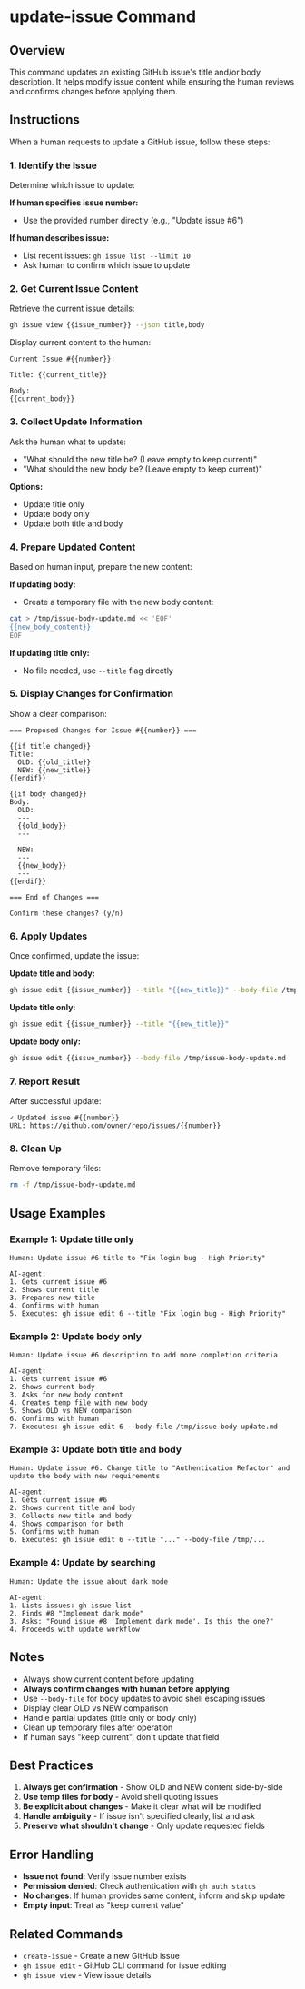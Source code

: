 # update-issue Command

## Overview

This command updates an existing GitHub issue's title and/or body description. It helps modify issue content while ensuring the human reviews and confirms changes before applying them.

## Instructions

When a human requests to update a GitHub issue, follow these steps:

### 1. Identify the Issue

Determine which issue to update:

**If human specifies issue number:**
- Use the provided number directly (e.g., "Update issue #6")

**If human describes issue:**
- List recent issues: `gh issue list --limit 10`
- Ask human to confirm which issue to update

### 2. Get Current Issue Content

Retrieve the current issue details:

```bash
gh issue view {{issue_number}} --json title,body
```

Display current content to the human:
```
Current Issue #{{number}}:

Title: {{current_title}}

Body:
{{current_body}}
```

### 3. Collect Update Information

Ask the human what to update:
- "What should the new title be? (Leave empty to keep current)"
- "What should the new body be? (Leave empty to keep current)"

**Options:**
- Update title only
- Update body only
- Update both title and body

### 4. Prepare Updated Content

Based on human input, prepare the new content:

**If updating body:**
- Create a temporary file with the new body content:
```bash
cat > /tmp/issue-body-update.md << 'EOF'
{{new_body_content}}
EOF
```

**If updating title only:**
- No file needed, use `--title` flag directly

### 5. Display Changes for Confirmation

Show a clear comparison:

```
=== Proposed Changes for Issue #{{number}} ===

{{if title changed}}
Title:
  OLD: {{old_title}}
  NEW: {{new_title}}
{{endif}}

{{if body changed}}
Body:
  OLD:
  ---
  {{old_body}}
  ---
  
  NEW:
  ---
  {{new_body}}
  ---
{{endif}}

=== End of Changes ===

Confirm these changes? (y/n)
```

### 6. Apply Updates

Once confirmed, update the issue:

**Update title and body:**
```bash
gh issue edit {{issue_number}} --title "{{new_title}}" --body-file /tmp/issue-body-update.md
```

**Update title only:**
```bash
gh issue edit {{issue_number}} --title "{{new_title}}"
```

**Update body only:**
```bash
gh issue edit {{issue_number}} --body-file /tmp/issue-body-update.md
```

### 7. Report Result

After successful update:
```
✓ Updated issue #{{number}}
URL: https://github.com/owner/repo/issues/{{number}}
```

### 8. Clean Up

Remove temporary files:
```bash
rm -f /tmp/issue-body-update.md
```

## Usage Examples

### Example 1: Update title only

```
Human: Update issue #6 title to "Fix login bug - High Priority"

AI-agent:
1. Gets current issue #6
2. Shows current title
3. Prepares new title
4. Confirms with human
5. Executes: gh issue edit 6 --title "Fix login bug - High Priority"
```

### Example 2: Update body only

```
Human: Update issue #6 description to add more completion criteria

AI-agent:
1. Gets current issue #6
2. Shows current body
3. Asks for new body content
4. Creates temp file with new body
5. Shows OLD vs NEW comparison
6. Confirms with human
7. Executes: gh issue edit 6 --body-file /tmp/issue-body-update.md
```

### Example 3: Update both title and body

```
Human: Update issue #6. Change title to "Authentication Refactor" and update the body with new requirements

AI-agent:
1. Gets current issue #6
2. Shows current title and body
3. Collects new title and body
4. Shows comparison for both
5. Confirms with human
6. Executes: gh issue edit 6 --title "..." --body-file /tmp/...
```

### Example 4: Update by searching

```
Human: Update the issue about dark mode

AI-agent:
1. Lists issues: gh issue list
2. Finds #8 "Implement dark mode"
3. Asks: "Found issue #8 'Implement dark mode'. Is this the one?"
4. Proceeds with update workflow
```

## Notes

- Always show current content before updating
- **Always confirm changes with human before applying**
- Use `--body-file` for body updates to avoid shell escaping issues
- Display clear OLD vs NEW comparison
- Handle partial updates (title only or body only)
- Clean up temporary files after operation
- If human says "keep current", don't update that field

## Best Practices

1. **Always get confirmation** - Show OLD and NEW content side-by-side
2. **Use temp files for body** - Avoid shell quoting issues
3. **Be explicit about changes** - Make it clear what will be modified
4. **Handle ambiguity** - If issue isn't specified clearly, list and ask
5. **Preserve what shouldn't change** - Only update requested fields

## Error Handling

- **Issue not found**: Verify issue number exists
- **Permission denied**: Check authentication with `gh auth status`
- **No changes**: If human provides same content, inform and skip update
- **Empty input**: Treat as "keep current value"

## Related Commands

- `create-issue` - Create a new GitHub issue
- `gh issue edit` - GitHub CLI command for issue editing
- `gh issue view` - View issue details
